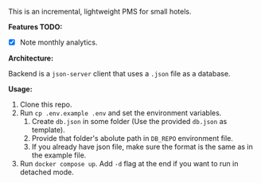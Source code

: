 This is an incremental, lightweight PMS for small hotels.

**Features TODO:**

- [x] Note monthly analytics.

**Architecture:**

Backend is a `json-server` client that uses a `.json` file as a database.

**Usage:**

1. Clone this repo.
1. Run `cp .env.example .env` and set the environment variables.
   1. Create `db.json` in some folder (Use the provided `db.json` as template).
   1. Provide that folder's abolute path in `DB_REPO` environment file.
   1. If you already have json file, make sure the format is the same as in the example file.
1. Run `docker compose up`. Add `-d` flag at the end if you want to run in detached mode.
